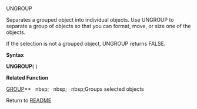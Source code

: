 UNGROUP

Separates a grouped object into individual objects. Use UNGROUP to
separate a group of objects so that you can format, move, or size one of
the objects.

If the selection is not a grouped object, UNGROUP returns FALSE.

**Syntax**

**UNGROUP**( )

**Related Function**

[GROUP](GROUP.md)**&nbsp;&nbsp;&nbsp;nbsp;&nbsp;&nbsp;&nbsp;nbsp;&nbsp;&nbsp;&nbsp;nbsp;Groups selected objects



Return to [README](README.md)


